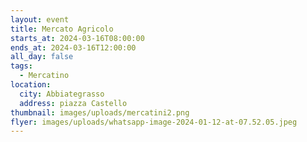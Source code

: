 ```yaml
---
layout: event
title: Mercato Agricolo
starts_at: 2024-03-16T08:00:00
ends_at: 2024-03-16T12:00:00
all_day: false
tags:
  - Mercatino
location:
  city: Abbiategrasso
  address: piazza Castello
thumbnail: images/uploads/mercatini2.png
flyer: images/uploads/whatsapp-image-2024-01-12-at-07.52.05.jpeg
---
```

